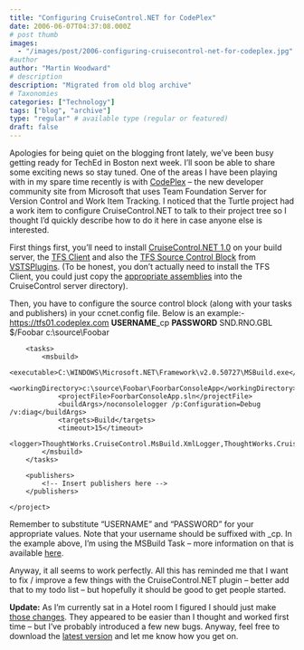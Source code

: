 ```yaml
---
title: "Configuring CruiseControl.NET for CodePlex"
date: 2006-06-07T04:37:08.000Z
# post thumb
images:
  - "/images/post/2006-configuring-cruisecontrol-net-for-codeplex.jpg"
#author
author: "Martin Woodward"
# description
description: "Migrated from old blog archive"
# Taxonomies
categories: ["Technology"]
tags: ["blog", "archive"]
type: "regular" # available type (regular or featured)
draft: false
---
```


Apologies for being quiet on the blogging front lately, we’ve been busy getting ready for TechEd in Boston next week.  I’ll soon be able to share some exciting news so stay tuned.  One of the areas I have been playing with in my spare time recently is with [CodePlex](http://www.codeplex.com/) – the new developer community site from Microsoft that uses Team Foundation Server for Version Control and Work Item Tracking.  I noticed that the Turtle project had a work item to configure CruiseControl.NET to talk to their project tree so I thought I’d quickly describe how to do it here in case anyone else is interested.

First things first, you’ll need to install [CruiseControl.NET 1.0](http://ccnet.thoughtworks.com/) on your build server, the [TFS Client](http://download.microsoft.com/download/2/a/d/2ad44873-8ccb-4a1b-9c0d-23224b3ba34c/VSTFClient.img) and also the [TFS Source Control Block](http://prdownloads.sourceforge.net/vstsplugins/ccnet_vsts_plugin_1_2_0_bin.zip?download) from [VSTSPlugins](http://vstsplugins.sourceforge.net/).  (To be honest, you don’t actually need to install the TFS Client, you could just copy the [appropriate assemblies](http://vstsplugins.sourceforge.net/index.php/archives/news/2006/11) into the CruiseControl server directory).

Then, you have to configure the source control block (along with your tasks and publishers) in your ccnet.config file.  Below is an example:-
<cruisecontrol> 
    <project name="CodeplexExample"> 
        <sourcecontrol type="vsts" autoGetSource="true" applyLabel="false"> 
            <server>https://tfs01.codeplex.com</server> 
            <username>**USERNAME**_cp</username> 
            <password>**PASSWORD**</password> 
            <domain>SND.RNO.GBL</domain> 
            <project>$/Foobar</project> 
            <workingDirectory>c:\source\Foobar</workingDirectory> 
        </sourcecontrol> 

        <tasks> 
            <msbuild> 
                <executable>C:\WINDOWS\Microsoft.NET\Framework\v2.0.50727\MSBuild.exe</executable> 
                <workingDirectory>c:\source\Foobar\FoorbarConsoleApp</workingDirectory> 
                <projectFile>FoorbarConsoleApp.sln</projectFile> 
                <buildArgs>/noconsolelogger /p:Configuration=Debug /v:diag</buildArgs> 
                <targets>Build</targets> 
                <timeout>15</timeout> 
                <logger>ThoughtWorks.CruiseControl.MsBuild.XmlLogger,ThoughtWorks.CruiseControl.MsBuild.dll</logger> 
            </msbuild> 
        </tasks> 
         
        <publishers> 
            <!-- Insert publishers here --> 
        </publishers> 
         
    </project> 
</cruisecontrol>

Remember to substitute “USERNAME” and “PASSWORD” for your appropriate values.  Note that your username should be suffixed with _cp.  In the example above, I’m using the MSBuild Task – more information on that is available [here](http://confluence.public.thoughtworks.org/display/CCNET/MsBuild+Task).

Anyway, it all seems to work perfectly.  All this has reminded me that I want to fix / improve a few things with the CruiseControl.NET plugin – better add that to my todo list – but hopefully it should be good to get people started.

**Update:**  As I’m currently sat in a Hotel room I figured I should just make [those changes](http://vstsplugins.sourceforge.net/index.php/archives/news/2006/13).  They appeared to be easier than I thought and worked first time – but I’ve probably introduced a few new bugs.  Anyway, feel free to download the [latest version](http://vstsplugins.sourceforge.net/index.php/downloads/) and let me know how you get on.